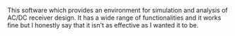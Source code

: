 This software which provides an environment for simulation and analysis of AC/DC receiver design. It has a wide range of functionalities and it works fine but I honestly say that it isn't as effective as I wanted it to be.

